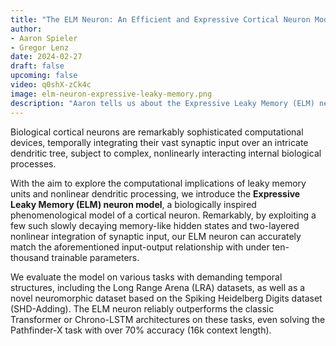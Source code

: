 ```yaml
---
title: "The ELM Neuron: An Efficient and Expressive Cortical Neuron Model Can Solve Long-Horizon Tasks"
author: 
- Aaron Spieler
- Gregor Lenz
date: 2024-02-27
draft: false
upcoming: false
video: q0shX-zCk4c
image: elm-neuron-expressive-leaky-memory.png
description: "Aaron tells us about the Expressive Leaky Memory (ELM) neuron model, a biologically inspired phenomenological model of a cortical neuron."
---
```


Biological cortical neurons are remarkably sophisticated computational devices, temporally integrating their vast synaptic input over an intricate dendritic tree, subject to complex, nonlinearly interacting internal biological processes. 

With the aim to explore the computational implications of leaky memory units and nonlinear dendritic processing, we introduce the **Expressive Leaky Memory (ELM) neuron model**, a biologically inspired phenomenological model of a cortical neuron. Remarkably, by exploiting a few such slowly decaying memory-like hidden states and two-layered nonlinear integration of synaptic input, our ELM neuron can accurately match the aforementioned input-output relationship with under ten-thousand trainable parameters.

We evaluate the model on various tasks with demanding temporal structures, including the Long Range Arena (LRA) datasets, as well as a novel neuromorphic dataset based on the Spiking Heidelberg Digits dataset (SHD-Adding). The ELM neuron reliably outperforms the classic Transformer or Chrono-LSTM architectures on these tasks, even solving the Pathfinder-X task with over 70% accuracy (16k context length).
